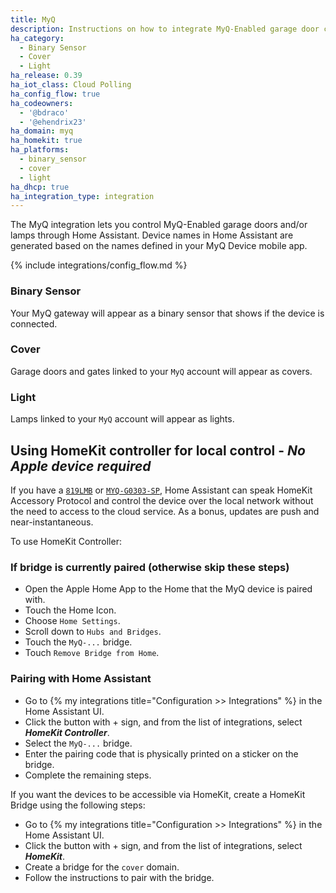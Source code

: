 ```yaml
---
title: MyQ
description: Instructions on how to integrate MyQ-Enabled garage door covers into Home Assistant.
ha_category:
  - Binary Sensor
  - Cover
  - Light
ha_release: 0.39
ha_iot_class: Cloud Polling
ha_config_flow: true
ha_codeowners:
  - '@bdraco'
  - '@ehendrix23'
ha_domain: myq
ha_homekit: true
ha_platforms:
  - binary_sensor
  - cover
  - light
ha_dhcp: true
ha_integration_type: integration
---
```


The MyQ integration lets you control MyQ-Enabled garage doors and/or lamps through Home Assistant. Device names in Home Assistant are generated based on the names defined in your MyQ Device mobile app.

{% include integrations/config_flow.md %}

### Binary Sensor

Your MyQ gateway will appear as a binary sensor that shows if the device is connected.

### Cover

Garage doors and gates linked to your `MyQ` account will appear as covers.

### Light

Lamps linked to your `MyQ` account will appear as lights.


## Using HomeKit controller for local control - ***No Apple device required***

If you have a [`819LMB`](https://www.liftmaster.com/myq-home-bridge/p/G819LMB) or [`MYQ-G0303-SP`](https://www.chamberlain.com/myq-g0303-sp/p/MYQ-G0303-SP), Home Assistant can speak HomeKit Accessory Protocol and control the device over the local network without the need to access to the cloud service. As a bonus, updates are push and near-instantaneous.

To use HomeKit Controller:

### If bridge is currently paired (otherwise skip these steps)

- Open the Apple Home App to the Home that the MyQ device is paired with.
- Touch the Home Icon.
- Choose `Home Settings`.
- Scroll down to `Hubs and Bridges`.
- Touch the `MyQ-...` bridge.
- Touch `Remove Bridge from Home`.

### Pairing with Home Assistant

- Go to {% my integrations title="Configuration >> Integrations" %} in the Home Assistant UI.
- Click the button with + sign, and from the list of integrations, select  ***HomeKit Controller***.
- Select the `MyQ-...` bridge.
- Enter the pairing code that is physically printed on a sticker on the bridge.
- Complete the remaining steps.

If you want the devices to be accessible via HomeKit, create a HomeKit Bridge using the following steps:

- Go to {% my integrations title="Configuration >> Integrations" %} in the Home Assistant UI.
- Click the button with + sign, and from the list of integrations, select  ***HomeKit***.
- Create a bridge for the `cover` domain.
- Follow the instructions to pair with the bridge.
